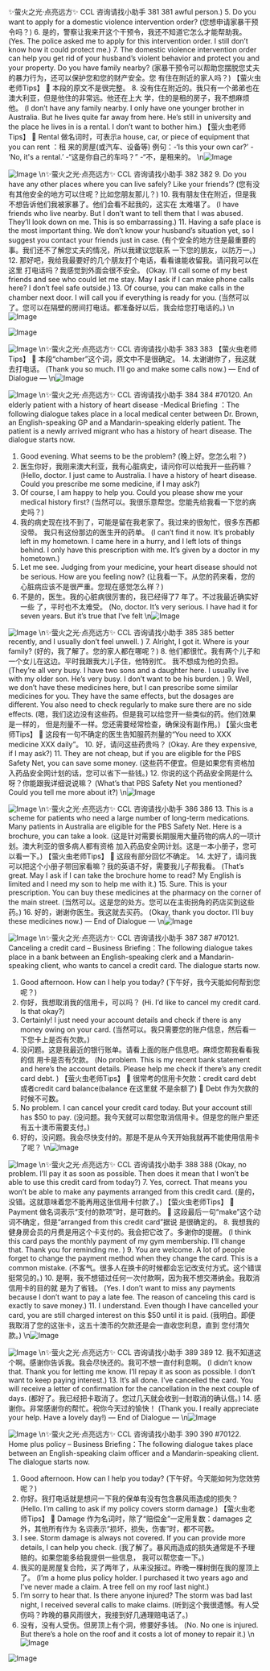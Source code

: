 ✨萤火之光·点亮远方✨
CCL 咨询请找小助手
381
381
awful person.)
5. Do you want to apply for a domestic violence intervention order?
(您想申请家暴干预令吗？)
6. 是的，警察让我来开这个干预令，我还不知道它怎么才能帮助我。
(Yes. The police asked me to apply for this intervention order. I still don’t know how it
could protect me.)
7. The domestic violence intervention order can help you get rid of your husband’s
violent behavior and protect you and your property. Do you have family nearby?
(家暴干预令可以帮助您摆脱您丈夫的暴力行为，还可以保护您和您的财产安全。您
有住在附近的家人吗？)
【萤火虫老师Tips】

本段的原文不是很完整。
8. 没有住在附近的。我只有一个弟弟也在澳大利亚，但是他住的非常远。他还在上大
学，住的是租的房子，我不想麻烦他。
(I don’t have any family nearby. I only have one younger brother in Australia. But he
lives quite far away from here. He’s still in university and the place he lives in is a rental.
I don’t want to bother him.)
【萤火虫老师Tips】

Rental 做名词时，可表示a house, car, or piece of equipment that you can rent ：租
来的房屋(或汽车、设备等)
例句：-‘Is this your own car?’ - ‘No, it's a rental.’
-“这是你自己的车吗？”
-“不，是租来的。
\n![Image](images/page381_image1.jpeg)

![Image](images/page381_image2.jpeg)
\n✨萤火之光·点亮远方✨
CCL 咨询请找小助手
382
382
9. Do you have any other places where you can live safely? Like your friends’?
(您有没有其他安全的地方可以住呢？比如您朋友那儿？)
10. 我有朋友住在附近，但是我不想告诉他们我被家暴了。他们会看不起我的，这实在
太难堪了。
(I have friends who live nearby. But I don’t want to tell them that I was abused. They’ll
look down on me. This is so embarrassing.)
11. Having a safe place is the most important thing. We don’t know your husband’s
situation yet, so I suggest you contact your friends just in case.
(有个安全的地方住是最重要的事。我们还不了解您丈夫的情况，所以我建议您联系
一下您的朋友，以防万一。)
12. 那好吧，我给我最要好的几个朋友打个电话，看看谁能收留我。请问我可以在这里
打电话吗？我感觉到外面会很不安全。
(Okay. I’ll call some of my best friends and see who could let me stay. May I ask if I can
make phone calls here? I don’t feel safe outside.)
13. Of course, you can make calls in the chamber next door. I will call you if everything
is ready for you.
(当然可以了。您可以在隔壁的房间打电话。都准备好以后，我会给您打电话的。)
\n![Image](images/page382_image1.jpeg)

![Image](images/page382_image2.jpeg)

![Image](images/page382_image3.jpeg)
\n✨萤火之光·点亮远方✨
CCL 咨询请找小助手
383
383
【萤火虫老师Tips】

本段“chamber”这个词，原文中不是很确定。
14. 太谢谢你了，我这就去打电话。
(Thank you so much. I’ll go and make some calls now.)
— End of Dialogue —
\n![Image](images/page383_image1.jpeg)

![Image](images/page383_image2.jpeg)
\n✨萤火之光·点亮远方✨
CCL 咨询请找小助手
384
384
#70120. An elderly patient with a history of heart disease
-Medical
Briefing ：The following dialogue takes place in a local medical center between Dr.
Brown, an English-speaking GP and a Mandarin-speaking elderly patient. The patient is
a newly arrived migrant who has a history of heart disease. The dialogue starts now.
1. Good evening. What seems to be the problem?
(晚上好。您怎么啦？)
2. 医生你好，我刚来澳大利亚，我有心脏病史，请问你可以给我开一些药嘛？
(Hello, doctor. I just came to Australia. I have a history of heart disease. Could you
prescribe me some medicine, if I may ask?)
3. Of course, I am happy to help you. Could you please show me your medical history
first?
(当然可以。我很乐意帮您。您能先给我看一下您的病史吗？)
4. 我的病史现在找不到了，可能是留在我老家了。我过来的很匆忙，很多东西都没带。
我只有这份那边的医生开的药单。
(I can’t find it now. It’s probably left in my hometown. I came here in a hurry, and I left
lots of things behind. I only have this prescription with me. It’s given by a doctor in my
hometown.)
5. Let me see. Judging from your medicine, your heart disease should not be serious.
How are you feeling now?
(让我看一下。从您的药来看，您的心脏病应该不是很严重。您现在感觉怎么样？)
6. 不是的，医生。我的心脏病很厉害的，我已经得了7 年了。不过我最近确实好一些
了，平时也不太难受。
(No, doctor. It’s very serious. I have had it for seven years. But it’s true that I’ve felt
\n![Image](images/page384_image1.jpeg)

![Image](images/page384_image2.jpeg)
\n✨萤火之光·点亮远方✨
CCL 咨询请找小助手
385
385
better recently, and I usually don’t feel unwell. )
7. Alright, I got it. Where is your family?
(好的，我了解了。您的家人都在哪呢？)
8. 他们都很忙。我有两个儿子和一个女儿在这边。平时我跟我大儿子住，他特别忙。
我不想成为他的负担。
(They’re all very busy. I have two sons and a daughter here. I usually live with my older
son. He’s very busy. I don’t want to be his burden. )
9. Well, we don’t have these medicines here, but I can prescribe some similar medicines
for you. They have the same effects, but the dosages are different. You also need to
check regularly to make sure there are no side effects.
(嗯，我们这边没有这些药。但是我可以给您开一些类似的药。他们效果是一样的，
但是剂量不一样。您还需要经常检查，确保没有副作用。)
【萤火虫老师Tips】

这段有一句不确定的医生告知服药剂量的“You need to XXX medicine XXX
daily”。
10. 好，请问这些药贵吗？
(Okay. Are they expensive, if I may ask?)
11. They are not cheap, but if you are eligible for the PBS Safety Net, you can save some
money.
(这些药不便宜。但是如果您有资格加入药品安全网计划的话，您可以省下一些钱。)
12. 你说的这个药品安全网是什么呀？你能跟我详细说说嘛？
(What’s that PBS Safety Net you mentioned? Could you tell me more about it?)
\n![Image](images/page385_image1.jpeg)

![Image](images/page385_image2.jpeg)
\n✨萤火之光·点亮远方✨
CCL 咨询请找小助手
386
386
13. This is a scheme for patients who need a large number of long-term medications.
Many patients in Australia are eligible for the PBS Safety Net. Here is a brochure,
you can take a look.
(这是针对需要长期服用大量药物的病人的一项计划。澳大利亚的很多病人都有资格
加入药品安全网计划。这是一本小册子，您可以看一下。)
【萤火虫老师Tips】

这段有部分回忆不确定。
14. 太好了，请问我可以把这个小册子带回家看嘛？我的英语不好，需要我儿子帮我看。
(That’s great. May I ask if I can take the brochure home to read? My English is limited
and I need my son to help me with it.)
15. Sure. This is your prescription. You can buy these medicines at the pharmacy on the
corner of the main street.
(当然可以。这是您的处方。您可以在主街拐角的药店买到这些药。)
16. 好的，谢谢你医生。我这就去买药。
(Okay, thank you doctor. I’ll buy these medicines now.)
— End of Dialogue —
\n![Image](images/page386_image1.jpeg)

![Image](images/page386_image2.jpeg)
\n✨萤火之光·点亮远方✨
CCL 咨询请找小助手
387
387
#70121. Canceling a credit card – Business
Briefing：The following dialogue takes place in a bank between an English-speaking
clerk and a Mandarin-speaking client, who wants to cancel a credit card. The dialogue
starts now.
1. Good afternoon. How can I help you today?
(下午好，我今天能如何帮到您呢？)
2. 你好，我想取消我的信用卡，可以吗？
(Hi. I’d like to cancel my credit card. Is that okay?)
3. Certainly! I just need your account details and check if there is any money owing on
your card.
(当然可以。我只需要您的账户信息，然后看一下您卡上是否有欠款。)
4. 没问题。这是我最近的银行账单。请看上面的账户信息吧。麻烦您帮我看看我的信
用卡是否有欠款。
(No problem. This is my recent bank statement and here’s the account details. Please help
me check if there’s any credit card debt. )
【萤火虫老师Tips】

很常考的信用卡欠款：credit card debt 或者credit card balance(balance 在这里就
不是余额了)

Debt 作为欠款的时候不可数。
5. No problem. I can cancel your credit card today. But your account still has $50 to
pay.
(没问题。我今天就可以帮您取消信用卡。但是您的账户里还有五十澳币需要支付。)
6. 好的，没问题。我会尽快支付的。那是不是从今天开始我就再不能使用信用卡了呢？
\n![Image](images/page387_image1.jpeg)

![Image](images/page387_image2.jpeg)
\n✨萤火之光·点亮远方✨
CCL 咨询请找小助手
388
388
(Okay, no problem. I’ll pay it as soon as possible. Then does it mean that I won’t be able
to use this credit card from today?)
7. Yes, correct. That means you won’t be able to make any payments arranged from
this credit card.
(是的，没错。这就意味着您不能再用这张信用卡付款了。)
【萤火虫老师Tips】

Payment 做名词表示“支付的款项”时，是可数的。

这段最后一句“make”这个动词不确定，但是“arranged from this credit card”据说
是很确定的。
8. 我想我的健身房会员的月费是用这个卡支付的。我会把它改了。多谢你的提醒。
(I think this card pays the monthly payment of my gym membership. I’ll change that.
Thank you for reminding me. )
9. You are welcome. A lot of people forget to change the payment method when they
change the card. This is a common mistake.
(不客气。很多人在换卡的时候都会忘记改支付方式。这个错误挺常见的。)
10. 是啊，我不想错过任何一次付款啊，因为我不想交滞纳金。我取消信用卡的目的就
是为了省钱。
(Yes. I don’t want to miss any payments because I don’t want to pay a late fee. The
reason of canceling this card is exactly to save money.)
11. I understand. Even though I have cancelled your card, you are still charged interest
on this $50 until it is paid.
(我明白。即便我取消了您的这张卡，这五十澳币的欠款还是会一直收您利息，直到
您付清欠款。)
\n![Image](images/page388_image1.jpeg)

![Image](images/page388_image2.jpeg)
\n✨萤火之光·点亮远方✨
CCL 咨询请找小助手
389
389
12. 我不知道这个啊。感谢你告诉我。我会尽快还的。我可不想一直付利息啊。
(I didn’t know that. Thank you for letting me know. I’ll repay it as soon as possible. I
don’t want to keep paying interest.)
13. It’s all done. I’ve cancelled the card. You will receive a letter of confirmation for the
cancellation in the next couple of days.
(都好了。我已经把卡取消了。您过几天就会收到一封取消的确认信。)
14. 感谢你。非常感谢你的帮忙。祝你今天过的愉快！
(Thank you. I really appreciate your help. Have a lovely day!)
— End of Dialogue —
\n![Image](images/page389_image1.jpeg)

![Image](images/page389_image2.jpeg)
\n✨萤火之光·点亮远方✨
CCL 咨询请找小助手
390
390
#70122. Home plus policy – Business
Briefing：The following dialogue takes place between an English-speaking claim officer
and a Mandarin-speaking client. The dialogue starts now.
1. Good afternoon. How can I help you today?
(下午好。今天能如何为您效劳呢？)
2. 你好。我打电话就是想问一下我的保单有没有包含暴风雨造成的损失？
(Hello. I’m calling to ask if my policy covers storm damage.)
【萤火虫老师Tips】

Damage 作为名词时，除了“赔偿金”一定用复数：damages 之外，其他所有作为
名词表示“损坏，损失，伤害”时，都不可数。
3. I see. Storm damage is always not covered. If you can provide more details, I can
help you check.
(我了解了。暴风雨造成的损失通常是不予理赔的。如果您能多给我提供一些信息，
我可以帮您查一下。)
4. 我买的是房屋复合险，买了两年了，从来没报过。昨晚一棵树倒在我的屋顶上了。
(I’m a home plus policy holder. I purchased it two years ago and I’ve never made a claim.
A tree fell on my roof last night.)
5. I’m sorry to hear that. Is there anyone injured? The storm was bad last night, I
received several calls to make claims.
(听到这个我很遗憾。有人受伤吗？昨晚的暴风雨很大，我接到好几通理赔电话了。)
6. 没有，没有人受伤。但房顶上有个洞，修要好多钱。
(No. No one is injured. But there’s a hole on the roof and it costs a lot of money to repair
it.)
\n![Image](images/page390_image1.jpeg)

![Image](images/page390_image2.jpeg)